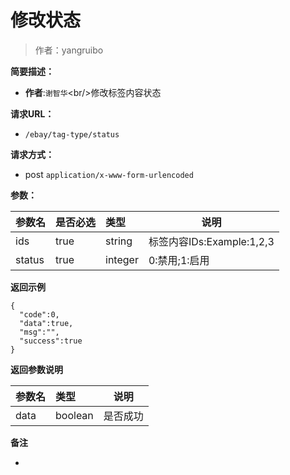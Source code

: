 # 修改状态

> 作者：yangruibo

**简要描述：** 

- **作者**:`谢智华`&lt;br/&gt;修改标签内容状态

**请求URL：** 
- ` /ebay/tag-type/status `
  
**请求方式：**
- post `application/x-www-form-urlencoded` 

**参数：** 

|参数名|是否必选|类型|说明|
|:----    |:---|:----- |-----   |
|ids |true  |string |标签内容IDs:Example:1,2,3 |
|status |true  |integer |0:禁用;1:启用 |

 **返回示例**

``` 
{
  "code":0,
  "data":true,
  "msg":"",
  "success":true
}
```

 **返回参数说明** 

|参数名|类型|说明|
|:-----  |:-----|----- |
|data |boolean  |是否成功

 **备注** 

-